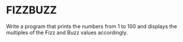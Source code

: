 # FIZZBUZZ
Write a program that prints the numbers from 1 to 100 and displays the multiples of the Fizz and Buzz values accordingly.
